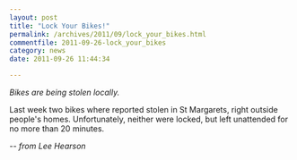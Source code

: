 ```yaml
---
layout: post
title: "Lock Your Bikes!"
permalink: /archives/2011/09/lock_your_bikes.html
commentfile: 2011-09-26-lock_your_bikes
category: news
date: 2011-09-26 11:44:34

---
```


*Bikes are being stolen locally.*

Last week two bikes where reported stolen in St Margarets, right outside people's homes. Unfortunately, neither were locked, but left unattended for no more than 20 minutes.

<cite>-- from Lee Hearson</cite>
